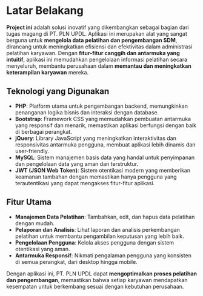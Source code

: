 # Latar Belakang

**Project ini** adalah solusi inovatif yang dikembangkan sebagai bagian dari tugas magang di PT. PLN UPDL. Aplikasi ini merupakan alat yang sangat berguna untuk **mengelola data pelatihan dan pengembangan SDM**, dirancang untuk meningkatkan efisiensi dan efektivitas dalam administrasi pelatihan karyawan. Dengan **fitur-fitur canggih dan antarmuka yang intuitif**, aplikasi ini memudahkan pengelolaan informasi pelatihan secara menyeluruh, membantu perusahaan dalam **memantau dan meningkatkan keterampilan karyawan** mereka.

## Teknologi yang Digunakan

- **PHP**: Platform utama untuk pengembangan backend, memungkinkan penanganan logika bisnis dan interaksi dengan database.
- **Bootstrap**: Framework CSS yang memudahkan pembuatan antarmuka yang responsif dan menarik, memastikan aplikasi berfungsi dengan baik di berbagai perangkat.
- **jQuery**: Library JavaScript yang meningkatkan interaktivitas dan responsivitas antarmuka pengguna, membuat aplikasi lebih dinamis dan user-friendly.
- **MySQL**: Sistem manajemen basis data yang handal untuk penyimpanan dan pengelolaan data yang aman dan terstruktur.
- **JWT (JSON Web Token)**: Sistem otentikasi modern yang memberikan keamanan tambahan dengan memastikan hanya pengguna yang terautentikasi yang dapat mengakses fitur-fitur aplikasi.

## Fitur Utama

- **Manajemen Data Pelatihan**: Tambahkan, edit, dan hapus data pelatihan dengan mudah.
- **Pelaporan dan Analisis**: Lihat laporan dan analisis perkembangan pelatihan untuk membantu pengambilan keputusan yang lebih baik.
- **Pengelolaan Pengguna**: Kelola akses pengguna dengan sistem otentikasi yang aman.
- **Antarmuka Responsif**: Nikmati pengalaman pengguna yang konsisten di semua perangkat, dari desktop hingga mobile.

Dengan aplikasi ini, PT. PLN UPDL dapat **mengoptimalkan proses pelatihan dan pengembangan**, memastikan bahwa setiap karyawan mendapatkan kesempatan untuk berkembang sesuai dengan kebutuhan perusahaan.
